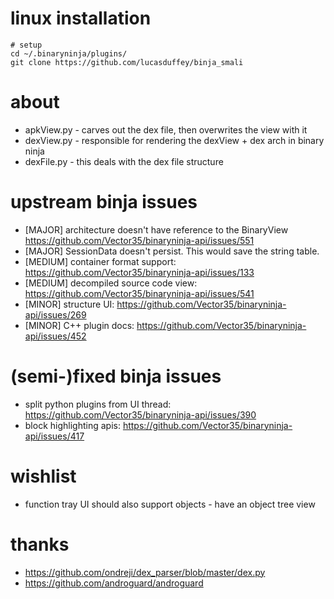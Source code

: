# linux installation
```
# setup
cd ~/.binaryninja/plugins/
git clone https://github.com/lucasduffey/binja_smali
```

# about
* apkView.py - carves out the dex file, then overwrites the view with it
* dexView.py - responsible for rendering the dexView + dex arch in binary ninja
* dexFile.py - this deals with the dex file structure

# upstream binja issues
* [MAJOR] architecture doesn't have reference to the BinaryView https://github.com/Vector35/binaryninja-api/issues/551
* [MAJOR] SessionData doesn't persist. This would save the string table.
* [MEDIUM] container format support: https://github.com/Vector35/binaryninja-api/issues/133
* [MEDIUM] decompiled source code view: https://github.com/Vector35/binaryninja-api/issues/541
* [MINOR] structure UI: https://github.com/Vector35/binaryninja-api/issues/269
* [MINOR] C++ plugin docs: https://github.com/Vector35/binaryninja-api/issues/452


# (semi-)fixed binja issues
* split python plugins from UI thread: https://github.com/Vector35/binaryninja-api/issues/390
* block highlighting apis: https://github.com/Vector35/binaryninja-api/issues/417

# wishlist
* function tray UI should also support objects - have an object tree view

# thanks
* https://github.com/ondreji/dex_parser/blob/master/dex.py
* https://github.com/androguard/androguard

